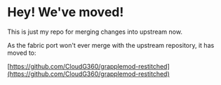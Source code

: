 # Hey! We've moved!

This is just my repo for merging changes into upstream now.

As the fabric port won't ever merge with the upstream repository, it has moved to:

[https://github.com/CloudG360/grapplemod-restitched](https://github.com/CloudG360/grapplemod-restitched)
